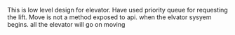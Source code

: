 This is low level design for elevator. Have used priority queue for requesting the lift.
Move is not a method exposed to api. when the elvator sysyem begins. all the elevator will go on moving